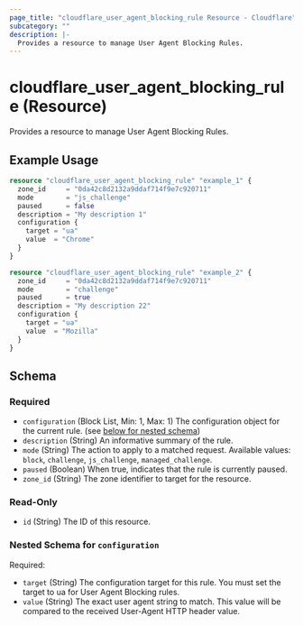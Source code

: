 ```yaml
---
page_title: "cloudflare_user_agent_blocking_rule Resource - Cloudflare"
subcategory: ""
description: |-
  Provides a resource to manage User Agent Blocking Rules.
---
```


# cloudflare_user_agent_blocking_rule (Resource)

Provides a resource to manage User Agent Blocking Rules.

## Example Usage

```terraform
resource "cloudflare_user_agent_blocking_rule" "example_1" {
  zone_id     = "0da42c8d2132a9ddaf714f9e7c920711"
  mode        = "js_challenge"
  paused      = false
  description = "My description 1"
  configuration {
    target = "ua"
    value  = "Chrome"
  }
}

resource "cloudflare_user_agent_blocking_rule" "example_2" {
  zone_id     = "0da42c8d2132a9ddaf714f9e7c920711"
  mode        = "challenge"
  paused      = true
  description = "My description 22"
  configuration {
    target = "ua"
    value  = "Mozilla"
  }
}
```
<!-- schema generated by tfplugindocs -->
## Schema

### Required

- `configuration` (Block List, Min: 1, Max: 1) The configuration object for the current rule. (see [below for nested schema](#nestedblock--configuration))
- `description` (String) An informative summary of the rule.
- `mode` (String) The action to apply to a matched request. Available values: `block`, `challenge`, `js_challenge`, `managed_challenge`.
- `paused` (Boolean) When true, indicates that the rule is currently paused.
- `zone_id` (String) The zone identifier to target for the resource.

### Read-Only

- `id` (String) The ID of this resource.

<a id="nestedblock--configuration"></a>
### Nested Schema for `configuration`

Required:

- `target` (String) The configuration target for this rule. You must set the target to ua for User Agent Blocking rules.
- `value` (String) The exact user agent string to match. This value will be compared to the received User-Agent HTTP header value.


